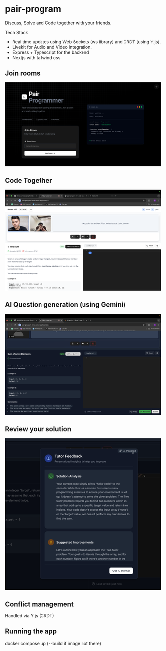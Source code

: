 # pair-program
Discuss, Solve and Code together with your friends.

Tech Stack
- Real time updates using Web Sockets (ws library) and CRDT (using Y.js). 
- Livekit for Audio and Video integration.
- Express + Typescript for the backend
- Nextjs with tailwind css

## Join rooms
![Home](./frontend/public/image.png)

## Code Together
![Room](./frontend/public/code-together.png)

## AI Question generation (using Gemini)
![Question](./frontend/public/question.png)

## Review your solution
![Solution](./frontend/public/solution.png)

## Conflict management
Handled via Y.js (CRDT)

## Running the app
docker compose up (--build if image not there)
